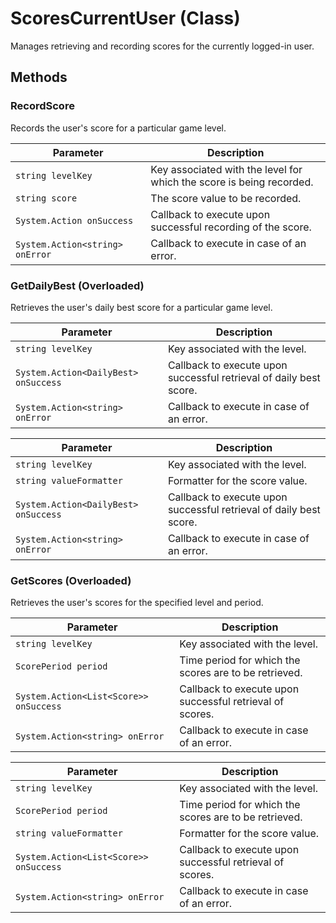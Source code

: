 # ScoresCurrentUser (Class)

Manages retrieving and recording scores for the currently logged-in user.

## Methods

### RecordScore

Records the user's score for a particular game level.

| Parameter            | Description                                          |
|----------------------|------------------------------------------------------|
| `string levelKey`    | Key associated with the level for which the score is being recorded. |
| `string score`       | The score value to be recorded.                     |
| `System.Action onSuccess` | Callback to execute upon successful recording of the score. |
| `System.Action<string> onError` | Callback to execute in case of an error.    |

### GetDailyBest (Overloaded)

Retrieves the user's daily best score for a particular game level.

| Parameter            | Description                                          |
|----------------------|------------------------------------------------------|
| `string levelKey`    | Key associated with the level.                      |
| `System.Action<DailyBest> onSuccess` | Callback to execute upon successful retrieval of daily best score. |
| `System.Action<string> onError` | Callback to execute in case of an error.    |

| Parameter            | Description                                          |
|----------------------|------------------------------------------------------|
| `string levelKey`    | Key associated with the level.                      |
| `string valueFormatter` | Formatter for the score value.                   |
| `System.Action<DailyBest> onSuccess` | Callback to execute upon successful retrieval of daily best score. |
| `System.Action<string> onError` | Callback to execute in case of an error.    |

### GetScores (Overloaded)

Retrieves the user's scores for the specified level and period.

| Parameter            | Description                                          |
|----------------------|------------------------------------------------------|
| `string levelKey`    | Key associated with the level.                      |
| `ScorePeriod period` | Time period for which the scores are to be retrieved. |
| `System.Action<List<Score>> onSuccess` | Callback to execute upon successful retrieval of scores. |
| `System.Action<string> onError` | Callback to execute in case of an error.    |

| Parameter            | Description                                          |
|----------------------|------------------------------------------------------|
| `string levelKey`    | Key associated with the level.                      |
| `ScorePeriod period` | Time period for which the scores are to be retrieved. |
| `string valueFormatter` | Formatter for the score value.                   |
| `System.Action<List<Score>> onSuccess` | Callback to execute upon successful retrieval of scores. |
| `System.Action<string> onError` | Callback to execute in case of an error.    |
